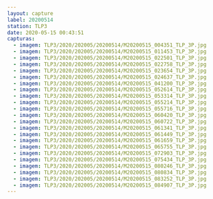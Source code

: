 ```yaml
---
layout: capture
label: 20200514
station: TLP3
date: 2020-05-15 00:43:51
capturas:
  - imagem: TLP3/2020/202005/20200514/M20200515_004351_TLP_3P.jpg
  - imagem: TLP3/2020/202005/20200514/M20200515_011453_TLP_3P.jpg
  - imagem: TLP3/2020/202005/20200514/M20200515_022501_TLP_3P.jpg
  - imagem: TLP3/2020/202005/20200514/M20200515_022758_TLP_3P.jpg
  - imagem: TLP3/2020/202005/20200514/M20200515_023654_TLP_3P.jpg
  - imagem: TLP3/2020/202005/20200514/M20200515_024637_TLP_3P.jpg
  - imagem: TLP3/2020/202005/20200514/M20200515_041200_TLP_3P.jpg
  - imagem: TLP3/2020/202005/20200514/M20200515_052614_TLP_3P.jpg
  - imagem: TLP3/2020/202005/20200514/M20200515_053314_TLP_3P.jpg
  - imagem: TLP3/2020/202005/20200514/M20200515_055214_TLP_3P.jpg
  - imagem: TLP3/2020/202005/20200514/M20200515_055716_TLP_3P.jpg
  - imagem: TLP3/2020/202005/20200514/M20200515_060420_TLP_3P.jpg
  - imagem: TLP3/2020/202005/20200514/M20200515_060722_TLP_3P.jpg
  - imagem: TLP3/2020/202005/20200514/M20200515_061341_TLP_3P.jpg
  - imagem: TLP3/2020/202005/20200514/M20200515_061449_TLP_3P.jpg
  - imagem: TLP3/2020/202005/20200514/M20200515_061659_TLP_3P.jpg
  - imagem: TLP3/2020/202005/20200514/M20200515_065755_TLP_3P.jpg
  - imagem: TLP3/2020/202005/20200514/M20200515_072903_TLP_3P.jpg
  - imagem: TLP3/2020/202005/20200514/M20200515_075434_TLP_3P.jpg
  - imagem: TLP3/2020/202005/20200514/M20200515_080246_TLP_3P.jpg
  - imagem: TLP3/2020/202005/20200514/M20200515_080834_TLP_3P.jpg
  - imagem: TLP3/2020/202005/20200514/M20200515_083252_TLP_3P.jpg
  - imagem: TLP3/2020/202005/20200514/M20200515_084907_TLP_3P.jpg
---
```

